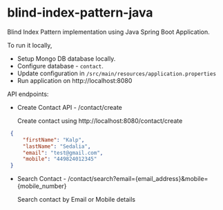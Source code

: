 # blind-index-pattern-java
Blind Index Pattern implementation using Java Spring Boot Application.

To run it locally,
  - Setup Mongo DB database locally.
  - Configure database - `contact`.
  - Update configuration in `/src/main/resources/application.properties`
  - Run application on http://localhost:8080

API endpoints:

  - Create Contact API - /contact/create

    Create contact using http://localhost:8080/contact/create

   ```json
    {
        "firstName": "Kalp",
        "lastName": "Sedalia",
        "email": "test@gmail.com",
        "mobile": "449824012345"
    }
   ```
   
  - Search Contact - /contact/search?email={email_address}&mobile={mobile_number}

    Search contact by Email or Mobile details
